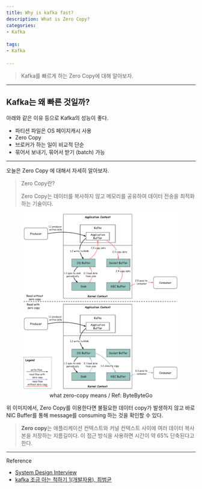 ```yaml
---
title: Why is kafka fast?
description: What is Zero Copy?
categories:
- Kafka

tags:
- Kafka

---
```


> Kafka를 빠르게 하는 Zero Copy에 대해 알아보자.

<!-- more -->

---

## Kafka는 왜 빠른 것일까?
아래와 같은 이유 등으로 Kafka의 성능이 좋다.

- 파티션 파일은 OS 페이지캐시 사용
- Zero Copy
- 브로커가 하는 일이 비교적 단순
- 묶어서 보내기, 묶어서 받기 (batch) 가능

---

오늘은 Zero Copy 에 대해서 자세히 알아보자.

> Zero Copy란?
>
> Zero Copy는 데이터를 복사하지 않고 메모리를 공유하여 데이터 전송을 최적화하는 기술이다. 


<figure align="center">
<img src="../../post_images/zero_copy.png">
<figcaption>what zero-copy means / Ref: ByteByteGo</figcaption>
</figure>

위 이미지에서, Zero Copy를 이용한다면 불필요한 데이터 copy가 발생하지 않고 바로 NIC Buffer를 통해 message를 consuming 하는 것을 확인할 수 있다.

 > **Zero copy**는 애플리케이션 컨텍스트와 커널 컨텍스트 사이에 여러 데이터 복사본을 저장하는 지름길이다. 이 접근 방식을 사용하면 시간이 약 65% 단축된다고 한다.

 ---
Reference

- [System Design Interview](https://www.amazon.com/System-Design-Interview-Insiders-Guide/dp/1736049119?utm_source=li_posts)
- [kafka 조금 아는 척하기 1(개발자용), 최범균](https://www.youtube.com/watch?v=0Ssx7jJJADI)
 


